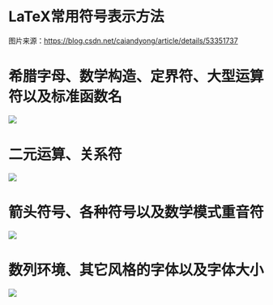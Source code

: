# LaTeX常用符号表示方法


图片来源：https://blog.csdn.net/caiandyong/article/details/53351737



# 希腊字母、数学构造、定界符、大型运算符以及标准函数名

![](https://images.yingwai.top/picgo/latexf1.jpg)

# 二元运算、关系符

![](https://images.yingwai.top/picgo/latexf2.jpg)

# 箭头符号、各种符号以及数学模式重音符

![](https://images.yingwai.top/picgo/latexf3.jpg)

# 数列环境、其它风格的字体以及字体大小

![](https://images.yingwai.top/picgo/latexf4.jpg)
